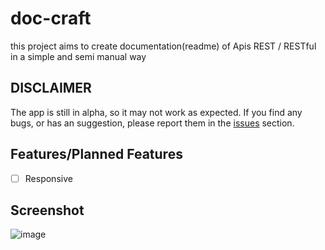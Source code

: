 # doc-craft
this project aims to create documentation(readme) of Apis REST / RESTful in a simple and semi manual way
## DISCLAIMER

The app is still in alpha, so it may not work as expected. If you find any bugs, or has an suggestion, please report them in the [issues](https://github.com/YrllanBrandao/myanimes/issues) section.

## Features/Planned Features
- [ ] Responsive

## Screenshot
![image](https://github.com/YrllanBrandao/doc-craft/assets/77467410/d0c88641-1f45-415c-9c06-42d1be508161)
